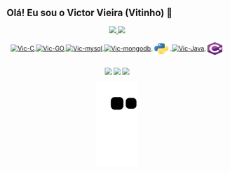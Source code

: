 ## Olá! Eu sou o Victor Vieira (Vitinho) 👋


<div align="center">
  <a href="https://github.com/VitinhoVVF">
  <img height="180em" src="https://github-readme-stats.vercel.app/api?username=VitinhoVVF&show_icons=true&theme=dark&include_all_commits=true&count_private=true"/>
  <img height="180em" src="https://github-readme-stats.vercel.app/api/top-langs/?username=VitinhoVVF&layout=compact&langs_count=7&theme=dark"/>

  
  <div style="display: inline_block"><br>
  <img align="center" alt="Vic-C" height="30" width="40" src="https://cdn.jsdelivr.net/gh/devicons/devicon/icons/c/c-original.svg" />
  
  <img align="center" alt="Vic-GO" height="30" width="40" src="https://cdn.jsdelivr.net/gh/devicons/devicon/icons/go/go-original-wordmark.svg" />
  
   <img align="center" alt="Vic-mysql" height="30" width="40" src="https://cdn.jsdelivr.net/gh/devicons/devicon/icons/mysql/mysql-original.svg" />
    
  <img align="center" alt="Vic-mongodb" height="30" width="40" src="https://cdn.jsdelivr.net/gh/devicons/devicon/icons/mongodb/mongodb-original.svg" />
          
  <img align="center" alt="Vic-Python" height="30" width="40" src="https://raw.githubusercontent.com/devicons/devicon/master/icons/python/python-original.svg">
  
   <img align="center" alt="Vic-Java" height="30" width="40" src="https://cdn.jsdelivr.net/gh/devicons/devicon/icons/java/java-plain.svg" />
    
  <img align="center" alt="Vic-Csharp" height="30" width="40" src="https://raw.githubusercontent.com/devicons/devicon/master/icons/csharp/csharp-original.svg">
  </div>
    
 ##
 
 <div>   
  <a href="https://instagram.com/vitinhovvf" target="_blank"><img src="https://img.shields.io/badge/-Instagram-%23E4405F?style=for-the-badge&logo=instagram&logoColor=white" target="_blank"></a>
  <a href = "mailto:vihhctoor@hotmail.com"><img src="https://img.shields.io/badge/Microsoft_Outlook-0078D4?style=for-the-badge&logo=microsoft-outlook&logoColor=white"></a>
  <a href="https://www.linkedin.com/in/victor-vieira-3b7319219/" target="_blank"><img src="https://img.shields.io/badge/-LinkedIn-%230077B5?style=for-the-badge&logo=linkedin&logoColor=white" target="_blank"></a> 
 </div>
 
  ![Snake animation](https://github.com/VitinhoVVF/VitinhoVVF/blob/output/github-contribution-grid-snake.svg)
  
 </div>

            
          
